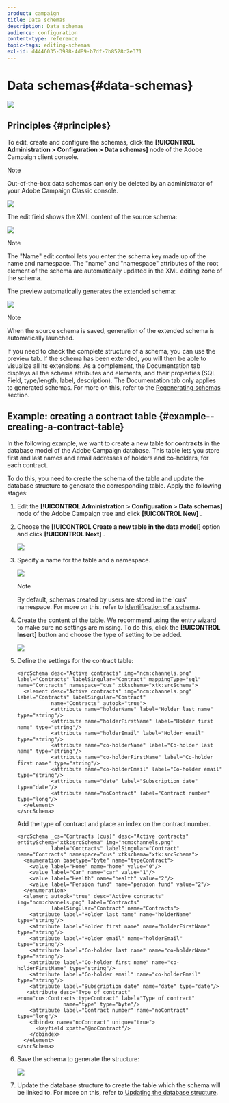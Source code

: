 ```yaml
---
product: campaign
title: Data schemas
description: Data schemas
audience: configuration
content-type: reference
topic-tags: editing-schemas
exl-id: d4446035-3988-4d89-b7df-7b8528c2e371
---
```

# Data schemas{#data-schemas}

![](../../assets/v7-only.svg)

## Principles {#principles}

To edit, create and configure the schemas, click the **[!UICONTROL Administration > Configuration > Data schemas]** node of the Adobe Campaign client console.

>[!NOTE]
>
>Out-of-the-box data schemas can only be deleted by an administrator of your Adobe Campaign Classic console.

![](assets/d_ncs_integration_schema_navtree.png)

The edit field shows the XML content of the source schema:

![](assets/d_ncs_integration_schema_edition.png)

>[!NOTE]
>
>The "Name" edit control lets you enter the schema key made up of the name and namespace. The "name" and "namespace" attributes of the root element of the schema are automatically updated in the XML editing zone of the schema.

The preview automatically generates the extended schema:

![](assets/d_ncs_integration_schema_edition2.png)

>[!NOTE]
>
>When the source schema is saved, generation of the extended schema is automatically launched.

If you need to check the complete structure of a schema, you can use the preview tab. If the schema has been extended, you will then be able to visualize all its extensions. As a complement, the Documentation tab displays all the schema attributes and elements, and their properties (SQL Field, type/length, label, description). The Documentation tab only applies to generated schemas. For more on this, refer to the [Regenerating schemas](../../configuration/using/regenerating-schemas.md) section.

## Example: creating a contract table {#example--creating-a-contract-table}

In the following example, we want to create a new table for **contracts** in the database model of the Adobe Campaign database. This table lets you store first and last names and email addresses of holders and co-holders, for each contract.

To do this, you need to create the schema of the table and update the database structure to generate the corresponding table. Apply the following stages:

1. Edit the **[!UICONTROL Administration > Configuration > Data schemas]** node of the Adobe Campaign tree and click **[!UICONTROL New]** .
1. Choose the **[!UICONTROL Create a new table in the data model]** option and click **[!UICONTROL Next]** .

   ![](assets/s_ncs_configuration_create_new_schema.png)

1. Specify a name for the table and a namespace.

   ![](assets/s_ncs_configuration_create_new_param.png)

   >[!NOTE]
   >
   >By default, schemas created by users are stored in the 'cus' namespace. For more on this, refer to [Identification of a schema](../../configuration/using/about-schema-reference.md#identification-of-a-schema).

1. Create the content of the table. We recommend using the entry wizard to make sure no settings are missing. To do this, click the **[!UICONTROL Insert]** button and choose the type of setting to be added.

   ![](assets/s_ncs_configuration_create_new_content.png)

1. Define the settings for the contract table:

   ```
   <srcSchema desc="Active contracts" img="ncm:channels.png" label="Contracts" labelSingular="Contract" mappingType="sql" name="Contracts" namespace="cus" xtkschema="xtk:srcSchema">
     <element desc="Active contracts" img="ncm:channels.png" label="Contracts" labelSingular="Contract"
              name="Contracts" autopk="true">
              <attribute name="holderName" label="Holder last name" type="string"/>
              <attribute name="holderFirstName" label="Holder first name" type="string"/>
              <attribute name="holderEmail" label="Holder email" type="string"/>
              <attribute name="co-holderName" label="Co-holder last name" type="string"/>           
              <attribute name="co-holderFirstName" label="Co-holder first name" type="string"/>           
              <attribute name="co-holderEmail" label="Co-holder email" type="string"/>    
              <attribute name="date" label="Subscription date" type="date"/>     
              <attribute name="noContract" label="Contract number" type="long"/>  
     </element>
   </srcSchema>
   ```

   Add the type of contract and place an index on the contract number.

   ```
   <srcSchema _cs="Contracts (cus)" desc="Active contracts" entitySchema="xtk:srcSchema" img="ncm:channels.png"
              label="Contracts" labelSingular="Contract" name="Contracts" namespace="cus" xtkschema="xtk:srcSchema">
     <enumeration basetype="byte" name="typeContract">
       <value label="Home" name="home" value="0"/>
       <value label="Car" name="car" value="1"/>
       <value label="Health" name="health" value="2"/>
       <value label="Pension fund" name="pension fund" value="2"/>
     </enumeration>
     <element autopk="true" desc="Active contracts" img="ncm:channels.png" label="Contracts"
              labelSingular="Contract" name="Contracts">
       <attribute label="Holder last name" name="holderName" type="string"/>
       <attribute label="Holder first name" name="holderFirstName" type="string"/>
       <attribute label="Holder email" name="holderEmail" type="string"/>
       <attribute label="Co-holder last name" name="co-holderName" type="string"/>
       <attribute label="Co-holder first name" name="co-holderFirstName" type="string"/>
       <attribute label="Co-holder email" name="co-holderEmail" type="string"/>
       <attribute label="Subscription date" name="date" type="date"/>
      <attribute desc="Type of contract" enum="cus:Contracts:typeContract" label="Type of contract"
                  name="type" type="byte"/>
       <attribute label="Contract number" name="noContract" type="long"/>
       <dbindex name="noContract" unique="true">
         <keyfield xpath="@noContract"/>
       </dbindex>
     </element>
   </srcSchema>
   ```

1. Save the schema to generate the structure:

   ![](assets/s_ncs_configuration_structure.png)

1. Update the database structure to create the table which the schema will be linked to. For more on this, refer to [Updating the database structure](../../configuration/using/updating-the-database-structure.md).
